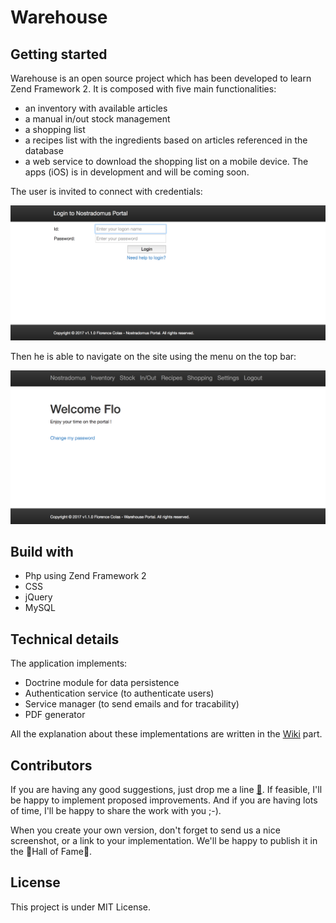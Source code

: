 # Warehouse

## Getting started

Warehouse is an open source project which has been developed to learn Zend Framework 2. It is composed with five main functionalities:
* an inventory with available articles
* a manual in/out stock management
* a shopping list
* a recipes list with the ingredients based on articles referenced in the database
* a web service to download the shopping list on a mobile device. The apps (iOS) is in development and will be coming soon.

The user is invited to connect with credentials:

![authentication](/images/login.png)

Then he is able to navigate on the site using the menu on the top bar:

![welcome](/images/welcome.png)

## Build with

* Php using Zend Framework 2
* CSS
* jQuery
* MySQL

## Technical details

The application implements:

* Doctrine module for data persistence 
* Authentication service (to authenticate users)
* Service manager (to send emails and for tracability)
* PDF generator

All the explanation about these implementations are written in the [Wiki](/wiki) part.

## Contributors

If you are having any good suggestions, just drop me a line [:email:](http://nostradomus.ddns.net/contactform.html).
If feasible, I'll be happy to implement proposed improvements.
And if you are having lots of time, I'll be happy to share the work with you ;-).

When you create your own version, don't forget to send us a nice screenshot, or a link to your implementation. We'll be happy to publish it in the :confetti_ball:Hall of Fame:confetti_ball:.

## License

This project is under MIT License. 

